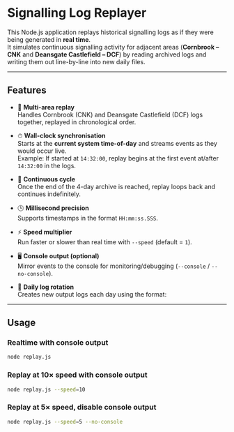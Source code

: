 # Signalling Log Replayer

This Node.js application replays historical signalling logs as if they were being generated in **real time**.  
It simulates continuous signalling activity for adjacent areas (**Cornbrook – CNK** and **Deansgate Castlefield – DCF**) by reading archived logs and writing them out line-by-line into new daily files.

---

## Features

- 📂 **Multi-area replay**  
  Handles Cornbrook (CNK) and Deansgate Castlefield (DCF) logs together, replayed in chronological order.

- ⏱ **Wall-clock synchronisation**  
  Starts at the **current system time-of-day** and streams events as they would occur live.  
  Example: If started at `14:32:00`, replay begins at the first event at/after `14:32:00` in the logs.

- 🔄 **Continuous cycle**  
  Once the end of the 4-day archive is reached, replay loops back and continues indefinitely.

- 🕒 **Millisecond precision**  
  Supports timestamps in the format `HH:mm:ss.SSS`.

- ⚡ **Speed multiplier**  
  Run faster or slower than real time with `--speed` (default = `1`).

- 🖥 **Console output (optional)**  
  Mirror events to the console for monitoring/debugging (`--console` / `--no-console`).

- 📑 **Daily log rotation**  
  Creates new output logs each day using the format:  

---


## Usage
### Realtime with console output
```bash 
node replay.js
```

### Replay at 10× speed with console output
```bash 
node replay.js --speed=10
```

### Replay at 5× speed, disable console output
```bash 
node replay.js --speed=5 --no-console
```